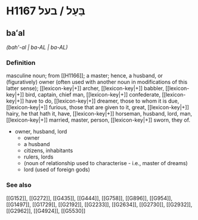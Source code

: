 # H1167 בַּעַל / בעל

## baʻal

_(bah'-al | ba-AL | ba-AL)_

### Definition

masculine noun; from [[H1166]]; a master; hence, a husband, or (figuratively) owner (often used with another noun in modifications of this latter sense); [[lexicon-key|+]] archer, [[lexicon-key|+]] babbler, [[lexicon-key|+]] bird, captain, chief man, [[lexicon-key|+]] confederate, [[lexicon-key|+]] have to do, [[lexicon-key|+]] dreamer, those to whom it is due, [[lexicon-key|+]] furious, those that are given to it, great, [[lexicon-key|+]] hairy, he that hath it, have, [[lexicon-key|+]] horseman, husband, lord, man, [[lexicon-key|+]] married, master, person, [[lexicon-key|+]] sworn, they of.

- owner, husband, lord
    - owner
    - a husband
    - citizens, inhabitants
    - rulers, lords
    - (noun of relationship used to characterise - i.e., master of dreams)
    - lord (used of foreign gods)
### See also

[[G152]], [[G272]], [[G435]], [[G444]], [[G758]], [[G896]], [[G954]], [[G1497]], [[G1729]], [[G2192]], [[G2233]], [[G2634]], [[G2730]], [[G2932]], [[G2962]], [[G4924]], [[G5530]]

